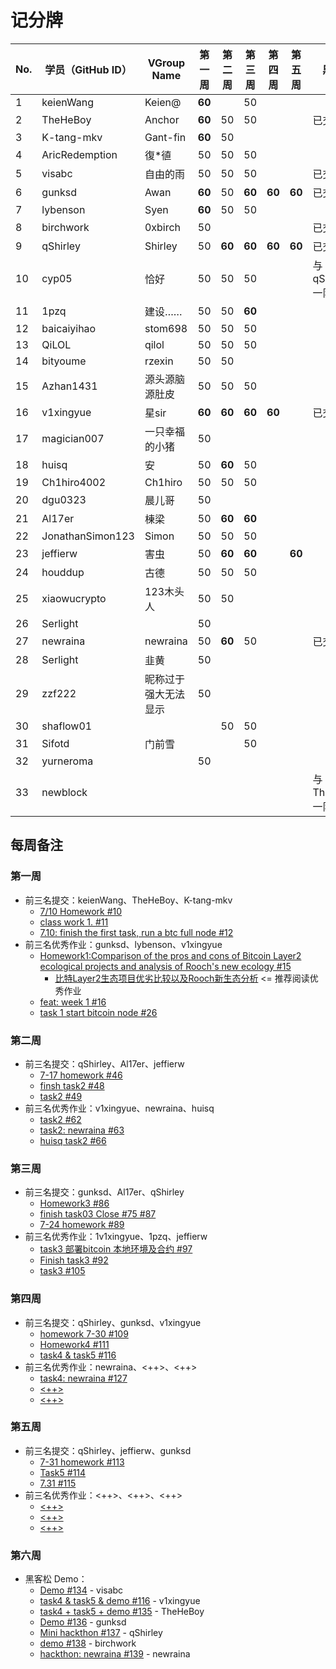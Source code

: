 # 记分牌

| No. | 学员（GitHub ID） | VGroup Name          | 第一周 | 第二周 | 第三周 | 第四周 | 第五周 | 黑客松           | 总分 |
|-----|-------------------|----------------------|--------|--------|--------|--------|--------|------------------|------|
| 1   | keienWang         | Keien@               | **60** |        | 50     |        |        |                  |      |
| 2   | TheHeBoy          | Anchor               | **60** | 50     | 50     |        |        | 已交             |      |
| 3   | K-tang-mkv        | Gant-fin             | **60** | 50     |        |        |        |                  |      |
| 4   | AricRedemption    | 復*徝                | 50     | 50     | 50     |        |        |                  |      |
| 5   | visabc            | 自由的雨             | 50     | 50     | 50     |        |        | 已交             |      |
| 6   | gunksd            | Awan                 | **60** | 50     | **60** | **60** | **60** | 已交             |      |
| 7   | lybenson          | Syen                 | **60** | 50     | 50     |        |        |                  |      |
| 8   | birchwork         | 0xbirch              | 50     |        |        |        |        | 已交             |      |
| 9   | qShirley          | Shirley              | 50     | **60** | **60** | **60** | **60** | 已交             |      |
| 10  | cyp05             | 恰好                 | 50     | 50     | 50     |        |        | 与 qShirley 一队 |      |
| 11  | 1pzq              | 建设……               | 50     | 50     | **60** |        |        |                  |      |
| 12  | baicaiyihao       | stom698              | 50     | 50     | 50     |        |        |                  |      |
| 13  | QiLOL             | qilol                | 50     | 50     | 50     |        |        |                  |      |
| 14  | bityoume          | rzexin               | 50     | 50     |        |        |        |                  |      |
| 15  | Azhan1431         | 源头源脑源肚皮       | 50     | 50     | 50     |        |        |                  |      |
| 16  | v1xingyue         | 星sir                | **60** | **60** | **60** | **60** |        | 已交             |      |
| 17  | magician007       | 一只幸福的小猪       | 50     |        |        |        |        |                  |      |
| 18  | huisq             | 安                   | 50     | **60** | 50     |        |        |                  |      |
| 19  | Ch1hiro4002       | Ch1hiro              | 50     | 50     | 50     |        |        |                  |      |
| 20  | dgu0323           | 晨儿哥               | 50     |        |        |        |        |                  |      |
| 21  | Al17er            | 棟梁                 | 50     | **60** | **60** |        |        |                  |      |
| 22  | JonathanSimon123  | Simon                | 50     | 50     | 50     |        |        |                  |      |
| 23  | jeffierw          | 害虫                 | 50     | **60** | **60** |        | **60** |                  |      |
| 24  | houddup           | 古德                 | 50     | 50     | 50     |        |        |                  |      |
| 25  | xiaowucrypto      | 123木头人            | 50     | 50     |        |        |        |                  |      |
| 26  | Serlight          |                      | 50     |        |        |        |        |                  |      |
| 27  | newraina          | newraina             | 50     | **60** | 50     |        |        | 已交             |      |
| 28  | Serlight          | 韭黄                 | 50     |        |        |        |        |                  |      |
| 29  | zzf222            | 昵称过于强大无法显示 | 50     |        |        |        |        |                  |      |
| 30  | shaflow01         |                      |        | 50     | 50     |        |        |                  |      |
| 31  | Sifotd            | 门前雪               |        |        | 50     |        |        |                  |      |
| 32  | yurneroma         |                      | 50     |        |        |        |        |                  |      |
| 33  | newblock          |                      |        |        |        |        |        | 与 TheHeBoy 一队 |      |

## 每周备注

### 第一周

- 前三名提交：keienWang、TheHeBoy、K-tang-mkv
  - [7/10 Homework #10](https://github.com/rooch-network/let-us-rooch/pull/10)
  - [class work 1. #11](https://github.com/rooch-network/let-us-rooch/pull/11)
  - [7.10: finish the first task, run a btc full node #12](https://github.com/rooch-network/let-us-rooch/pull/12)
- 前三名优秀作业：gunksd、lybenson、v1xingyue
  - [Homework1:Comparison of the pros and cons of Bitcoin Layer2 ecological projects and analysis of Rooch's new ecology #15](https://github.com/rooch-network/let-us-rooch/pull/15)
    - [比特Layer2生态项目优劣比较以及Rooch新生态分析](https://blushing-ptarmigan-80b.notion.site/Layer2-Rooch-6647d9f7fd9441239774296f27edf85f) <= 推荐阅读优秀作业
  - [feat: week 1 #16](https://github.com/rooch-network/let-us-rooch/pull/16)
  - [task 1 start bitcoin node #26](https://github.com/rooch-network/let-us-rooch/pull/26)

### 第二周

- 前三名提交：qShirley、Al17er、jeffierw
  - [7-17 homework #46](https://github.com/rooch-network/let-us-rooch/pull/46)
  - [finsh task2 #48](https://github.com/rooch-network/let-us-rooch/pull/48)
  - [task2 #49](https://github.com/rooch-network/let-us-rooch/pull/49)
- 前三名优秀作业：v1xingyue、newraina、huisq
  - [task2 #62](https://github.com/rooch-network/let-us-rooch/pull/62)
  - [task2: newraina #63](https://github.com/rooch-network/let-us-rooch/pull/63)
  - [huisq task2 #66](https://github.com/rooch-network/let-us-rooch/pull/66)

### 第三周

- 前三名提交：gunksd、Al17er、qShirley
  - [Homework3 #86](https://github.com/rooch-network/let-us-rooch/pull/86)
  - [finish task03 Close #75 #87](https://github.com/rooch-network/let-us-rooch/pull/87)
  - [7-24 homework #89](https://github.com/rooch-network/let-us-rooch/pull/89)
- 前三名优秀作业：1v1xingyue、1pzq、jeffierw
  - [task3 部署bitcoin 本地环境及合约 #97](https://github.com/rooch-network/let-us-rooch/pull/97)
  - [Finish task3 #92](https://github.com/rooch-network/let-us-rooch/pull/92)
  - [task3 #105](https://github.com/rooch-network/let-us-rooch/pull/105)

### 第四周

- 前三名提交：qShirley、gunksd、v1xingyue
  - [homework 7-30 #109](https://github.com/rooch-network/let-us-rooch/pull/109)
  - [Homework4 #111](https://github.com/rooch-network/let-us-rooch/pull/111)
  - [task4 & task5 #116](https://github.com/rooch-network/let-us-rooch/pull/116)
- 前三名优秀作业：newraina、<++>、<++>
  - [task4: newraina #127](https://github.com/rooch-network/let-us-rooch/pull/127)
  - [<++>](<++>)
  - [<++>](<++>)

### 第五周

- 前三名提交：qShirley、jeffierw、gunksd
  - [7-31 homework #113](https://github.com/rooch-network/let-us-rooch/pull/113)
  - [Task5 #114](https://github.com/rooch-network/let-us-rooch/pull/114)
  - [7.31 #115](https://github.com/rooch-network/let-us-rooch/pull/115)
- 前三名优秀作业：<++>、<++>、<++>
  - [<++>](<++>)
  - [<++>](<++>)
  - [<++>](<++>)

### 第六周

- 黑客松 Demo：
  - [Demo #134](https://github.com/rooch-network/let-us-rooch/pull/134) - visabc
  - [task4 & task5 & demo #116](https://github.com/rooch-network/let-us-rooch/pull/116) - v1xingyue
  - [task4 + task5 + demo #135](https://github.com/rooch-network/let-us-rooch/pull/135) - TheHeBoy
  - [Demo #136](https://github.com/rooch-network/let-us-rooch/pull/136) - gunksd
  - [Mini hackthon #137](https://github.com/rooch-network/let-us-rooch/pull/137) - qShirley
  - [demo #138](https://github.com/rooch-network/let-us-rooch/pull/138) - birchwork
  - [hackthon: newraina #139](https://github.com/rooch-network/let-us-rooch/pull/139) - newraina
